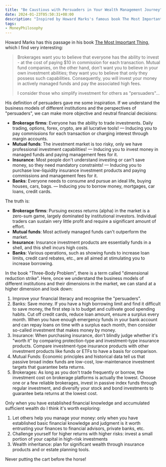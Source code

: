 ```yaml
---
title: "Be Caustious with Persuaders in Your Wealth Management Journey"
date: 2024-01-23T05:50:31+08:00
description: "Inspired by Howard Marks's famous book The Most Important Things, I am sharing some thoughts about brokerages, fund firms, insurance companies and banks and how to navigate through the different service providers wisely."
tags:
- MoneyPhilosophy
---
```


Howard Marks has this passage in his book [The Most Important Thing](https://www.goodreads.com/book/show/10454418-the-most-important-thing), which I find very interesting:

> Brokerages want you to believe that everyone has the ability to invest - at the cost of paying $10 in commission for each transaction. Mutual fund companies, on the other hand, don't want you to believe in your own investment abilities; they want you to believe that only they possess such capabilities. Consequently, you will invest your money in actively managed funds and pay the associated high fees.
> 
> I consider those who simplify investment for others as "persuaders"...

His definition of persuaders gave me some inspiration. If we understand the business models of different institutions and the perspectives of "persuaders", we can make more objective and neutral financial decisions:

- **Brokerage firms**: Everyone has the ability to trade investments. Daily trading, options, forex, crypto, are all lucrative tools! — Inducing you to pay commissions for each transaction or charging interest through margin accounts.
- **Mutual funds**: The investment market is too risky, only we have professional investment capabilities! — Inducing you to invest money in managed funds and paying management fees for it.
- **Insurance**: Most people don't understand investing or can't save money, so they need mandatory constraints! — Inducing you to purchase low-liquidity insurance investment products and paying commissions and management fees for it.
- **Banks**: Everyone needs to consume and pursue an ideal life, buying houses, cars, bags. — Inducing you to borrow money, mortgages, car loans, credit cards.

The truth is:

- **Brokerage firms**: Pursuing excess returns (alpha) in the market is a zero-sum game, largely dominated by institutional investors. Individual traders can sustain very little profit and require a significant amount of effort.
- **Mutual funds**: Most actively managed funds can't outperform the market.
- **Insurance**: Insurance investment products are essentially funds in a shell, and this shell incurs high costs.
- **Banks**: Various operations, such as showing funds to increase loan limits, credit card rebates, etc., are all aimed at stimulating you to increase borrowing.

In the book "Three-Body Problem", there is a term called "dimensional reduction strike". Here, once we understand the business models of different institutions and their dimensions in the market, we can stand at a higher dimension and look down:

1. Improve your financial literacy and recognise the "persuaders".
2. Banks: Save money. If you have a high borrowing limit and find it difficult to save money, the first step is to budget and cultivate good spending habits. Cut off credit cards, reduce loan amount, ensure a surplus every month. When you have enough emergency funds in your bank account and can repay loans on time with a surplus each month, then consider so-called investment that makes money by money.
3. Insurance: When purchasing insurance, don't blindly judge whether it's "worth it" by comparing protection-type and investment-type insurance products. Compare investment-type insurance products with other investment products like funds or ETFs to have a basis for comparison.
4. Mutual Funds: Economic principles and historical data tell us that passive broad index funds are low-cost, low-maintenance investment targets that guarantee beta returns.
5. Brokerages: As long as you don't trade frequently or borrow, the investment cost on brokerage platforms is actually the lowest. Choose one or a few reliable brokerages, invest in passive index funds through regular investment, and diversify your stock and bond investments to guarantee beta returns at the lowest cost.

Only when you have established financial knowledge and accumulated sufficient wealth do I think it's worth exploring:

1. Let others help you manage your money: only when you have established basic financial knowledge and judgment is it worth entrusting your finances to financial advisors, private banks, etc.
2. Challenge yourself for higher returns with higher risks: invest a small portion of your capital in high-risk investments
3. Wealth inheritance: plan for significant wealth through insurance products and or estate planning tools.

Never putting the cart before the horse!
